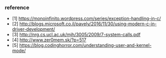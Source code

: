 ### reference
* [1] https://monoinfinito.wordpress.com/series/exception-handling-in-c/
* [2] http://blogs.microsoft.co.il/pavely/2016/11/30/using-modern-c-in-driver-development/
* [3] http://nrg.cs.ucl.ac.uk/mjh/3005/2009/7-system-calls.pdf
* [4] http://www.zer0mem.sk/?p=517
* [5] https://blog.codinghorror.com/understanding-user-and-kernel-mode/
